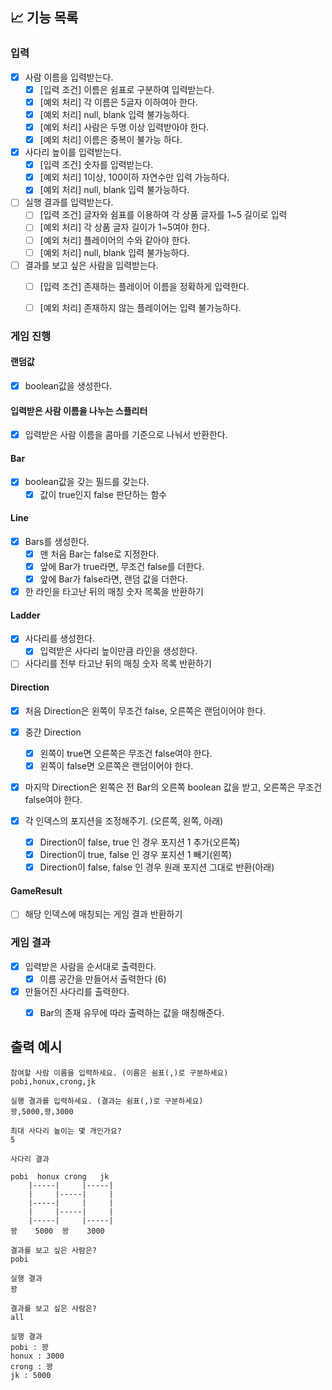 ## 📈 기능 목록

### 입력

- [x] 사람 이름을 입력받는다.
    - [x] [입력 조건] 이름은 쉼표로 구분하여 입력받는다.
    - [x] [예외 처리] 각 이름은 5글자 이하여아 한다.
    - [x] [예외 처리] null, blank 입력 불가능하다.
    - [x] [예외 처리] 사람은 두명 이상 입력받아야 한다.
    - [x] [예외 처리] 이름은 중복이 불가능 하다.

- [x] 사다리 높이를 입력받는다.
    - [x] [입력 조건] 숫자를 입력받는다.
    - [x] [예외 처리] 1이상, 100이하 자연수만 입력 가능하다.
    - [x] [예외 처리] null, blank 입력 불가능하다.

- [ ] 실행 결과를 입력받는다.
  - [ ] [입력 조건] 글자와 쉼표를 이용하여 각 상품 글자를 1~5 길이로 입력
  - [ ] [예외 처리] 각 상품 글자 길이가 1~5여야 한다.
  - [ ] [예외 처리] 플레이어의 수와 같아야 한다.
  - [ ] [예외 처리] null, blank 입력 불가능하다.

- [ ] 결과를 보고 싶은 사람을 입력받는다.
  - [ ] [입력 조건] 존재하는 플레이어 이름을 정확하게 입력한다.
  - [ ] [예외 처리] 존재하지 않는 플레이어는 입력 불가능하다.




### 게임 진행

#### 랜덤값 

- [x] boolean값을 생성한다.

#### 입력받은 사람 이름을 나누는 스플리터

- [x] 입력받은 사람 이름을 콤마를 기준으로 나눠서 반환한다.

#### Bar

-[x] boolean값을 갖는 필드를 갖는다.
    - [x] 값이 true인지 false 판단하는 함수

#### Line

- [x] Bars를 생성한다.
  - [x] 맨 처음 Bar는 false로 지정한다.
  - [x] 앞에 Bar가 true라면, 무조건 false를 더한다.
  - [x] 앞에 Bar가 false라면, 랜덤 값을 더한다.

- [x] 한 라인을 타고난 뒤의 매칭 숫자 목록을 반환하기

#### Ladder

- [x] 사다리를 생성한다.
  - [x] 입력받은 사다리 높이만큼 라인을 생성한다.

- [ ] 사다리를 전부 타고난 뒤의 매칭 숫자 목록 반환하기

#### Direction

- [x] 처음 Direction은 왼쪽이 무조건 false, 오른쪽은 랜덤이어야 한다.
- [x] 중간 Direction
  - [x] 왼쪽이 true면 오른쪽은 무조건 false여야 한다.
  - [x] 왼쪽이 false면 오른쪽은 랜덤이어야 한다.
- [x] 마지막 Direction은 왼쪽은 전 Bar의 오른쪽 boolean 값을 받고, 오른쪽은 무조건 false여야 한다.

- [x] 각 인덱스의 포지션을 조정해주기. (오른쪽, 왼쪽, 아래)
  - [x] Direction이 false, true 인 경우 포지션 1 추가(오른쪽)
  - [x] Direction이 true, false 인 경우 포지션 1 빼기(왼쪽)
  - [x] Direction이 false, false 인 경우 원래 포지션 그대로 반환(아래)

#### GameResult

- [ ] 해당 인덱스에 매칭되는 게임 결과 반환하기




### 게임 결과

- [x] 입력받은 사람을 순서대로 출력한다.
  - [x] 이름 공간을 만들어서 출력한다 (6)

- [x] 만들어진 사다리를 출력한다.
  - [x] Bar의 존재 유무에 따라 출력하는 값을 매칭해준다.




## 출력 예시

```
참여할 사람 이름을 입력하세요. (이름은 쉼표(,)로 구분하세요)
pobi,honux,crong,jk

실행 결과를 입력하세요. (결과는 쉼표(,)로 구분하세요)
꽝,5000,꽝,3000

최대 사다리 높이는 몇 개인가요?
5

사다리 결과

pobi  honux crong   jk
    |-----|     |-----|
    |     |-----|     |
    |-----|     |     |
    |     |-----|     |
    |-----|     |-----|
꽝    5000  꽝    3000

결과를 보고 싶은 사람은?
pobi

실행 결과
꽝

결과를 보고 싶은 사람은?
all

실행 결과
pobi : 꽝
honux : 3000
crong : 꽝
jk : 5000
```
